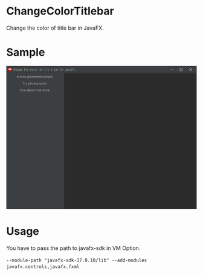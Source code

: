 # ChangeColorTitlebar
Change the color of title bar in JavaFX.

# Sample
![Sample Image](images/sample.png)

# Usage
You have to pass the path to javafx-sdk in VM Option.

`--module-path "javafx-sdk-17.0.10/lib" --add-modules javafx.controls,javafx.fxml`

